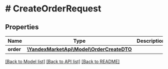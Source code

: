 # # CreateOrderRequest

## Properties

Name | Type | Description | Notes
------------ | ------------- | ------------- | -------------
**order** | [**\YandexMarketApi\Model\OrderCreateDTO**](OrderCreateDTO.md) |  |

[[Back to Model list]](../../README.md#models) [[Back to API list]](../../README.md#endpoints) [[Back to README]](../../README.md)
